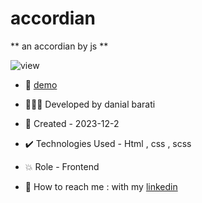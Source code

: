 # accordian

** an accordian by js **

![view](https://github.com/danial-barati/accordian/assets/104683176/f99dba89-7592-4600-8448-85032000393b)

- 🔗 [demo]( https://danial-barati.github.io/accordian/)

- 👩🏻‍💻 Developed by danial barati

- 📆 Created - 2023-12-2

- ✔️ Technologies Used - Html , css , scss

- 💥 Role - Frontend

- 📲 How to reach me : with my [linkedin](https://www.linkedin.com/in/danial-barati-0a9804291/)
